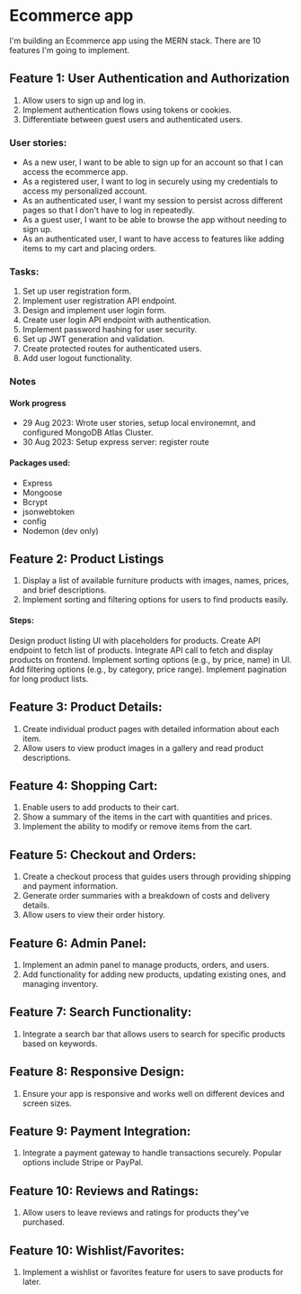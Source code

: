 # Ecommerce app

I'm building an Ecommerce app using the MERN stack. There are 10 features I'm going to implement.


## Feature 1: User Authentication and Authorization
1. Allow users to sign up and log in.
1. Implement authentication flows using tokens or cookies.
1. Differentiate between guest users and authenticated users.

### User stories:
- As a new user, I want to be able to sign up for an account so that I can access the ecommerce app.
- As a registered user, I want to log in securely using my credentials to access my personalized account.
- As an authenticated user, I want my session to persist across different pages so that I don't have to log in repeatedly.
- As a guest user, I want to be able to browse the app without needing to sign up.
- As an authenticated user, I want to have access to features like adding items to my cart and placing orders.

### Tasks:
1. Set up user registration form.
1. Implement user registration API endpoint.
1. Design and implement user login form.
1. Create user login API endpoint with authentication.
1. Implement password hashing for user security.
1. Set up JWT generation and validation.
1. Create protected routes for authenticated users.
1. Add user logout functionality.

### Notes

#### Work progress
- 29 Aug 2023: Wrote user stories, setup local environemnt, and configured MongoDB Atlas Cluster. 
- 30 Aug 2023: Setup express server: register route

#### Packages used:
- Express
- Mongoose
- Bcrypt
- jsonwebtoken
- config 
- Nodemon (dev only)

## Feature 2: Product Listings
1. Display a list of available furniture products with images, names, prices, and brief descriptions.
1. Implement sorting and filtering options for users to find products easily.

#### Steps:
Design product listing UI with placeholders for products.
Create API endpoint to fetch list of products.
Integrate API call to fetch and display products on frontend.
Implement sorting options (e.g., by price, name) in UI.
Add filtering options (e.g., by category, price range).
Implement pagination for long product lists.

## Feature 3: Product Details:

1. Create individual product pages with detailed information about each item.
1. Allow users to view product images in a gallery and read product descriptions.

## Feature 4: Shopping Cart:

1. Enable users to add products to their cart.
1. Show a summary of the items in the cart with quantities and prices.
1. Implement the ability to modify or remove items from the cart.

## Feature 5: Checkout and Orders:

1. Create a checkout process that guides users through providing shipping and payment information.
1. Generate order summaries with a breakdown of costs and delivery details.
1. Allow users to view their order history.

## Feature 6: Admin Panel:

1. Implement an admin panel to manage products, orders, and users.
1. Add functionality for adding new products, updating existing ones, and managing inventory.

## Feature 7: Search Functionality:

1. Integrate a search bar that allows users to search for specific products based on keywords.

## Feature 8: Responsive Design:

1. Ensure your app is responsive and works well on different devices and screen sizes.

## Feature 9: Payment Integration:

1. Integrate a payment gateway to handle transactions securely. Popular options include Stripe or PayPal.

## Feature 10: Reviews and Ratings:

1. Allow users to leave reviews and ratings for products they've purchased.

## Feature 10: Wishlist/Favorites:

1. Implement a wishlist or favorites feature for users to save products for later.